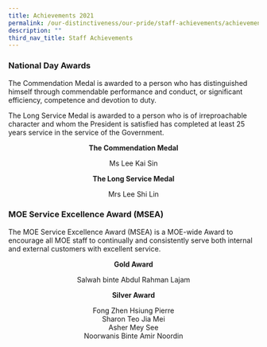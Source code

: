 ```yaml
---
title: Achievements 2021
permalink: /our-distinctiveness/our-pride/staff-achievements/achievements-2021/
description: ""
third_nav_title: Staff Achievements
---
```

### National Day Awards

The Commendation Medal is awarded to a person who has distinguished himself through commendable performance and conduct, or significant efficiency, competence and devotion to duty.

The Long Service Medal is awarded to a person who is of irreproachable character and whom the President is satisfied has completed at least 25 years service in the service of the Government.

<b><center>The Commendation Medal</center></b>
	
<center>Ms Lee Kai Sin</center>

<b><center>The Long Service Medal</center></b>

<center>Mrs Lee Shi Lin</center>

### MOE Service Excellence Award (MSEA)

The MOE Service Excellence Award (MSEA) is a MOE-wide Award to encourage all MOE staff to continually and consistently serve both internal and external customers with excellent service.

<b><center>Gold Award</center></b>

<center>Salwah binte Abdul Rahman Lajam</center>

<b><center>Silver Award </center></b>

<p><center>Fong Zhen Hsiung Pierre <br>
Sharon Teo Jia Mei <br>
Asher Mey See <br>
Noorwanis Binte Amir Noordin</center></p>